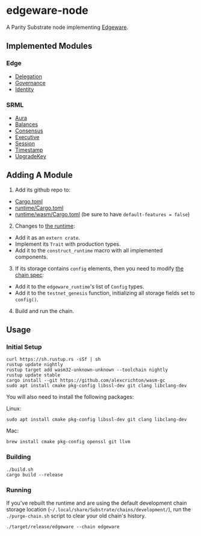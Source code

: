 # edgeware-node

A Parity Substrate node implementing [Edgeware](https://edgewa.re).

## Implemented Modules

### Edge

* [Delegation](https://github.com/hicommonwealth/edgeware-node/tree/master/modules/edge-delegation)
* [Governance](https://github.com/hicommonwealth/edgeware-node/tree/master/modules/edge-governance)
* [Identity](https://github.com/hicommonwealth/edgeware-node/tree/master/modules/edge-identity)

### SRML

* [Aura](https://github.com/paritytech/substrate/tree/master/srml/aura)
* [Balances](https://github.com/paritytech/substrate/tree/master/srml/balances)
* [Consensus](https://github.com/paritytech/substrate/tree/master/srml/consensus)
* [Executive](https://github.com/paritytech/substrate/tree/master/srml/executive)
* [Session](https://github.com/paritytech/substrate/tree/master/srml/session)
* [Timestamp](https://github.com/paritytech/substrate/tree/master/srml/timestamp)
* [UpgradeKey](https://github.com/paritytech/substrate/tree/master/srml/upgrade-key)

## Adding A Module

1. Add its github repo to:
  - [Cargo.toml](Cargo.toml)
  - [runtime/Cargo.toml](runtime/Cargo.toml)
  - [runtime/wasm/Cargo.toml](runtime/wasm/Cargo.toml) (be sure to have `default-features = false`)
2. Changes to [the runtime](runtime/src/lib.rs):
  - Add it as an `extern crate`.
  - Implement its `Trait` with production types.
  - Add it to the `construct_runtime` macro with all implemented components.
3. If its storage contains `config` elements, then you need to modify [the chain spec](src/chain_spec.rs):
  - Add it to the `edgeware_runtime`'s list of `Config` types.
  - Add it to the `testnet_genesis` function, initializing all storage fields set to `config()`.
4. Build and run the chain.

## Usage

### Initial Setup

```
curl https://sh.rustup.rs -sSf | sh
rustup update nightly
rustup target add wasm32-unknown-unknown --toolchain nightly
rustup update stable
cargo install --git https://github.com/alexcrichton/wasm-gc
sudo apt install cmake pkg-config libssl-dev git clang libclang-dev
```

You will also need to install the following packages:

Linux:
```
sudo apt install cmake pkg-config libssl-dev git clang libclang-dev
```

Mac:
```
brew install cmake pkg-config openssl git llvm
```

### Building

```
./build.sh
cargo build --release
```

### Running

If you've rebuilt the runtime and are using the default development chain storage location (`~/.local/share/Substrate/chains/development/`), run the `./purge-chain.sh` script to clear your old chain's history.

```
./target/release/edgeware --chain edgeware
```

